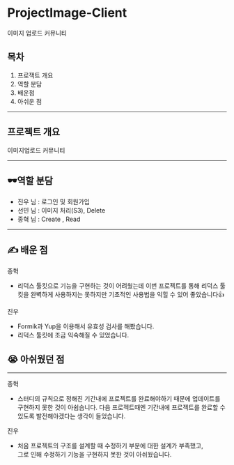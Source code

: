 # ProjectImage-Client
이미지 업로드 커뮤니티
## 목차
1. 프로잭트 개요
2. 역할 분담
3. 배운점
4. 아쉬운 점
<hr>

## 프로젝트 개요
이미지업로드 커뮤니티
<hr>

## 🕶역할 분담
- 진우 님 : 로그인 및 회원가입
- 선민 님 : 이미지 처리(S3), Delete
- 종혁 님 : Create , Read
<hr>

## ✍️ 배운 점
종혁
- 리덕스 툴킷으로 기능을 구현하는 것이 어려웠는데 이번 프로젝트를 통해 리덕스 툴킷을 완벽하게 사용하지는 못하지만
기초적인 사용법을 익힐 수 있어 좋았습니다👍

진우
- Formik과 Yup을 이용해서 유효성 검사를 해봤습니다.
- 리덕스 툴킷에 조금 익숙해질 수 있었습니다.


## 😭 아쉬웠던 점
---
종혁
- 스터디의 규칙으로 정해진 기간내에 프로젝트를 완료해야하기 때문에 업데이트를 구현하지 못한 것이 아쉽습니다.
다음 프로젝트때엔 기간내에 프로젝트를 완료할 수 있도록 발전해야겠다는 생각이 들었습니다.

진우
- 처음 프로젝트의 구조를 설계할 때 수정하기 부분에 대한 설계가 부족했고, <br>
그로 인해 수정하기 기능을 구현하지 못한 것이 아쉬웠습니다.

